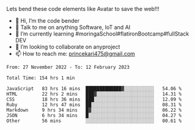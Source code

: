 Lets bend these code elements like Avatar to save the web!!!
- 👋 Hi, I’m the code bender
- 👀 Talk to me on anything Software, IoT and AI
- 🌱 I’m currently learning #moringaSchool#flatironBootcamp#fullStack DEV
- 💞️ I’m looking to collaborate on anyproject
- 📫 How to reach me: princekari475@gmail.com

<!--START_SECTION:waka-->

```text
From: 27 November 2022 - To: 12 February 2023

Total Time: 154 hrs 1 min

JavaScript   83 hrs 16 mins  █████████████▓░░░░░░░░░░░   54.06 %
HTML         22 hrs 2 mins   ███▓░░░░░░░░░░░░░░░░░░░░░   14.31 %
CSS          18 hrs 36 mins  ███░░░░░░░░░░░░░░░░░░░░░░   12.09 %
Ruby         12 hrs 47 mins  ██░░░░░░░░░░░░░░░░░░░░░░░   08.31 %
Markdown     9 hrs 34 mins   █▓░░░░░░░░░░░░░░░░░░░░░░░   06.22 %
JSON         6 hrs 34 mins   █░░░░░░░░░░░░░░░░░░░░░░░░   04.27 %
Other        56 mins         ░░░░░░░░░░░░░░░░░░░░░░░░░   00.61 %
```

<!--END_SECTION:waka-->


<!---
prince475/prince475 is a ✨ special ✨ repository because its `README.md` (this file) appears on your GitHub profile.
You can click the Preview link to take a look at your changes.
--->
